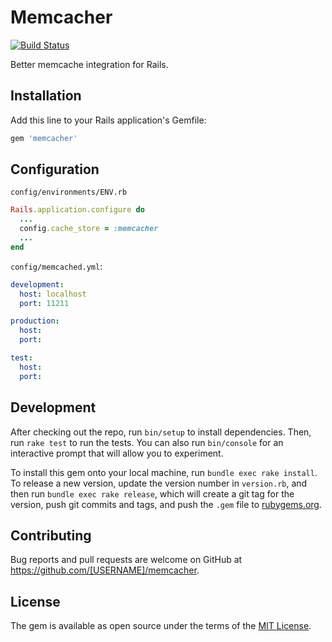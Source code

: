 # Memcacher

[![Build Status](https://travis-ci.org/toshimaru/memcacher.svg?branch=master)](https://travis-ci.org/toshimaru/memcacher)

Better memcache integration for Rails.

## Installation

Add this line to your Rails application's Gemfile:

```ruby
gem 'memcacher'
```

## Configuration

`config/environments/ENV.rb`

```rb
Rails.application.configure do
  ...
  config.cache_store = :memcacher
  ...
end
```

`config/memcached.yml`:

```yml
development:
  host: localhost
  port: 11211

production:
  host:
  port:

test:
  host:
  port:
```

## Development

After checking out the repo, run `bin/setup` to install dependencies. Then, run `rake test` to run the tests. You can also run `bin/console` for an interactive prompt that will allow you to experiment.

To install this gem onto your local machine, run `bundle exec rake install`. To release a new version, update the version number in `version.rb`, and then run `bundle exec rake release`, which will create a git tag for the version, push git commits and tags, and push the `.gem` file to [rubygems.org](https://rubygems.org).

## Contributing

Bug reports and pull requests are welcome on GitHub at https://github.com/[USERNAME]/memcacher.

## License

The gem is available as open source under the terms of the [MIT License](http://opensource.org/licenses/MIT).
